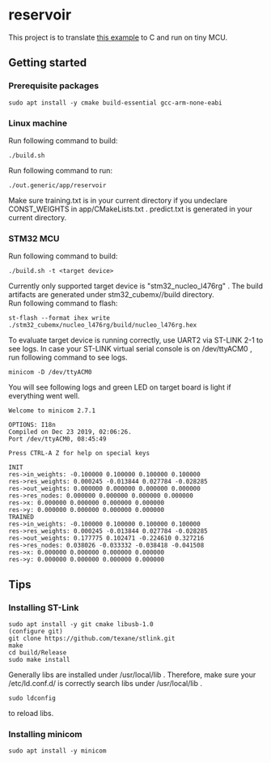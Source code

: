 # reservoir
This project is to translate [this example](https://qiita.com/pokotsun/items/dd8eb48fadeee052110b) to C and run on tiny MCU.  
## Getting started
### Prerequisite packages
```
sudo apt install -y cmake build-essential gcc-arm-none-eabi
```
### Linux machine
Run following command to build:
```
./build.sh
```
Run following command to run:
```
./out.generic/app/reservoir
```
Make sure training.txt is in your current directory if you undeclare CONST_WEIGHTS in app/CMakeLists.txt .
predict.txt is generated in your current directory.

### STM32 MCU
Run following command to build:
```
./build.sh -t <target device>
```
Currently only supported target device is "stm32_nucleo_l476rg" . The build artifacts are generated under stm32_cubemx/<target device>/build directory.  
Run following command to flash:
```
st-flash --format ihex write ./stm32_cubemx/nucleo_l476rg/build/nucleo_l476rg.hex
```
To evaluate target device is running correctly, use UART2 via ST-LINK 2-1 to see logs. In case your ST-LINK virtual serial console is on /dev/ttyACM0 , run following command to see logs.
```
minicom -D /dev/ttyACM0
```
You will see following logs and green LED on target board is light if everything went well.
```
Welcome to minicom 2.7.1

OPTIONS: I18n 
Compiled on Dec 23 2019, 02:06:26.
Port /dev/ttyACM0, 08:45:49

Press CTRL-A Z for help on special keys

INIT
res->in_weights: -0.100000 0.100000 0.100000 0.100000
res->res_weights: 0.000245 -0.013844 0.027784 -0.028285
res->out_weights: 0.000000 0.000000 0.000000 0.000000
res->res_nodes: 0.000000 0.000000 0.000000 0.000000
res->x: 0.000000 0.000000 0.000000 0.000000
res->y: 0.000000 0.000000 0.000000 0.000000
TRAINED
res->in_weights: -0.100000 0.100000 0.100000 0.100000
res->res_weights: 0.000245 -0.013844 0.027784 -0.028285
res->out_weights: 0.177775 0.102471 -0.224610 0.327216
res->res_nodes: 0.038026 -0.033332 -0.038418 -0.041508
res->x: 0.000000 0.000000 0.000000 0.000000
res->y: 0.000000 0.000000 0.000000 0.000000
```
## Tips
### Installing ST-Link
```
sudo apt install -y git cmake libusb-1.0
(configure git)
git clone https://github.com/texane/stlink.git
make
cd build/Release
sudo make install
```
Generally libs are installed under /usr/local/lib . Therefore, make sure your /etc/ld.conf.d/ is correctly search libs under /usr/local/lib .  
```
sudo ldconfig
```
to reload libs.
### Installing minicom
```
sudo apt install -y minicom
```


